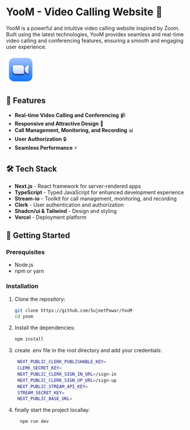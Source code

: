 # YooM - Video Calling Website 🚀

YooM is a powerful and intuitive video calling website inspired by Zoom. Built using the latest technologies, YooM provides seamless and real-time video calling and conferencing features, ensuring a smooth and engaging user experience.

![YooM Logo](./public/icons/logo.svg)

## 🌟 Features

- **Real-time Video Calling and Conferencing** 📹
- **Responsive and Attractive Design** 🎨
- **Call Management, Monitoring, and Recording** 📊
- **User Authorization** 🔒
- **Seamless Performance** ⚡

## 🛠️ Tech Stack

- **Next.js** - React framework for server-rendered apps
- **TypeScript** - Typed JavaScript for enhanced development experience
- **Stream-io** - Toolkit for call management, monitoring, and recording
- **Clerk** - User authentication and authorization
- **Shadcn/ui & Tailwind** - Design and styling
- **Vercel** - Deployment platform

## 🚀 Getting Started

### Prerequisites

- Node.js
- npm or yarn

### Installation

1. Clone the repository:

   ```bash
   git clone https://github.com/SujeetPawar/YooM
   cd yoom
   
2. Install the dependencies:

   ```bash
   npm install
   
3. create .env file in the root directory and add your credentials:

   ```bash
    NEXT_PUBLIC_CLERK_PUBLISHABLE_KEY=
    CLERK_SECRET_KEY=
    NEXT_PUBLIC_CLERK_SIGN_IN_URL=/sign-in
    NEXT_PUBLIC_CLERK_SIGN_UP_URL=/sign-up
    NEXT_PUBLIC_STREAM_API_KEY=
    STREAM_SECRET_KEY=
    NEXT_PUBLIC_BASE_URL=
   
4. finally start the project locallay:

   ```bash
     npm run dev

